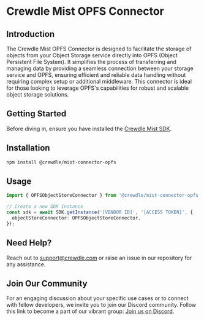 # Crewdle Mist OPFS Connector

## Introduction

The Crewdle Mist OPFS Connector is designed to facilitate the storage of objects from your Object Storage service directly into OPFS (Object Persistent File System). It simplifies the process of transferring and managing data by providing a seamless connection between your storage service and OPFS, ensuring efficient and reliable data handling without requiring complex setup or additional middleware. This connector is ideal for those looking to leverage OPFS's capabilities for robust and scalable object storage solutions.

## Getting Started

Before diving in, ensure you have installed the [Crewdle Mist SDK](https://www.npmjs.com/package/@crewdle/web-sdk).

## Installation

```bash
npm install @crewdle/mist-connector-opfs
```

## Usage

```TypeScript
import { OPFSObjectStoreConnector } from '@crewdle/mist-connector-opfs';

// Create a new SDK instance
const sdk = await SDK.getInstance('[VENDOR ID]', '[ACCESS TOKEN]', {
  objectStoreConnector: OPFSObjectStoreConnector,
});
```

## Need Help?

Reach out to support@crewdle.com or raise an issue in our repository for any assistance.

## Join Our Community

For an engaging discussion about your specific use cases or to connect with fellow developers, we invite you to join our Discord community. Follow this link to become a part of our vibrant group: [Join us on Discord](https://discord.gg/XJ3scBYX).

